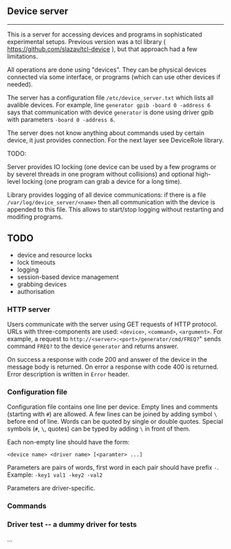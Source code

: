 ## Device server
---

This is a server for accessing devices and programs in sophisticated
experimental setups. Previous version was a tcl library (
https://github.com/slazav/tcl-device ), but that approach had a few
limitations.

All operations are done using "devices". They can be physical devices
connected via some interface, or programs (which can use other
devices if needed).

The server has a configuration file `/etc/device_server.txt` which lists
all avalible devices. For example, line `generator gpib -board 0 -address
6` says that communication with device `generator` is done using driver
gpib with parameters `-board 0 -address 6`.

The server does not know anything about commands used by certain device,
it just provides connection. For the next layer see DeviceRole library.

TODO:

Server provides IO locking (one device can be used by a few programs or
by severel threads in one program without collisions) and optional
high-level locking (one program can grab a device for a long time).

Library provides logging of all device communications: if there is a file
`/var/log/device_server/<name>` then all communication with the device
<name> is appended to this file. This allows to start/stop logging
without restarting and modifing programs.

## TODO

- device and resource locks
- lock timeouts
- logging
- session-based device management
- grabbing devices
- authorisation

### HTTP server

Users communicate with the server using GET requests of HTTP protocol.
URLs with three-components are used: `<device>`, `<command>`,
`<argument>`. For example, a request to
`http://<server>:<port>/generator/cmd/FREQ?`" sends command `FREQ?` to
the device `generator` and returns answer.

On success a response with code 200 and answer of the device in the
message body is returned. On error a response with code 400 is returned.
Error description is written in `Error` header.

### Configuration file

Configuration file contains one line per device. Empty lines and
comments (starting with `#`) are allowed. A few lines can be joined by
adding symbol `\` before end of line. Words can be quoted by single
or double quotes. Special symbols (`#`, `\`, quotes) can be typed by
adding `\` in front of them.

Each non-empty line should have the form:
```
<device name> <driver name> [<paramter> ...]
```

Parameters are pairs of words, first word in each pair should have prefix
`-`. Example: `-key1 val1 -key2 -val2`

Parameters are driver-specific.

### Commands

### Driver test -- a dummy driver for tests

...

